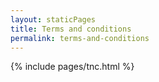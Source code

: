 ```yaml
---
layout: staticPages
title: Terms and conditions
permalink: terms-and-conditions
---
```


{% include pages/tnc.html %}